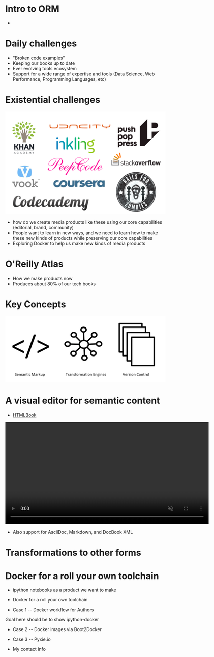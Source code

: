

# Intro to ORM

* 


# Daily challenges

* "Broken code examples" 
* Keeping our books up to date
* Ever evolving tools ecosystem
* Support for a wide range of expertise and tools (Data Science, Web Performance, Programming Languages, etc)

#  Existential challenges

<img src="images/new-learning-tools.png"/>

* how do we create media products like these using our core capabilities (editorial, brand, community)
* People want to learn in new ways, and we need to learn how to make these new kinds of products while preserving our core capabilities
* Exploring Docker to help us make new kinds of media products

# O'Reilly Atlas

* How we make products now
* Produces about 80% of our tech books

# Key Concepts

<img src="images/atlas-key-ideas.png">

# A visual editor for semantic content

* [HTMLBook](https://github.com/oreillymedia/htmlbook)

<video autoplay="true" loop="true" muted="true" width="640"><source src="https://s3.amazonaws.com/orm-atlas-media/introducingatlas/visual_editor.webm" type="video/webm"> <source src="https://s3.amazonaws.com/orm-atlas-media/introducingatlas/visual_editor.mp4" type="video/mp4"> Your browser does not support the video tag.</video>

* Also support for AsciiDoc, Markdown, and DocBook XML

	
# Transformations to other forms



# Docker for a roll your own toolchain

* ipython notebooks as a product we want to make



* Docker for a roll your own toolchain


* Case 1 -- Docker workflow for Authors

Goal here should be to show ipython-docker

* Case 2 -- Docker images via Boot2Docker

* Case 3 -- Pyxie.io



* My contact info